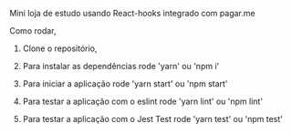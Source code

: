 Mini loja de estudo usando React-hooks integrado com pagar.me 

Como rodar,

1. Clone o repositório,

2. Para instalar as dependências rode 'yarn' ou 'npm i'

3. Para iniciar a aplicação rode 'yarn start' ou 'npm start'

4. Para testar a aplicação com o eslint rode 'yarn lint' ou 'npm lint'

5. Para testar a aplicação com o Jest Test rode 'yarn test' ou 'npm test'
